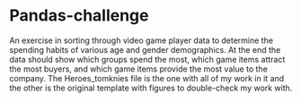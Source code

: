 # Pandas-challenge
An exercise in sorting through video game player data to determine the spending habits of various age and gender demographics.  At the end the data should show which groups spend the most, which game items attract the most buyers, and which game items provide the most value to the company.
The Heroes_tomknies file is the one with all of my work in it and the other is the original template with figures to double-check my work with.
